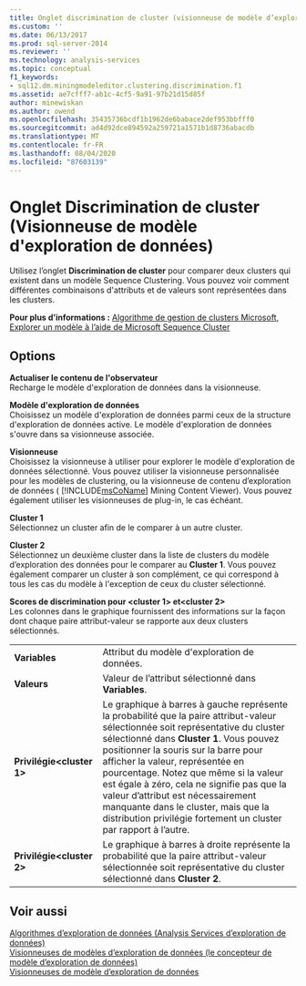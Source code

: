 ```yaml
---
title: Onglet discrimination de cluster (visionneuse de modèle d’exploration de données) | Microsoft Docs
ms.custom: ''
ms.date: 06/13/2017
ms.prod: sql-server-2014
ms.reviewer: ''
ms.technology: analysis-services
ms.topic: conceptual
f1_keywords:
- sql12.dm.miningmodeleditor.clustering.discrimination.f1
ms.assetid: ae7cfff7-ab1c-4cf5-9a91-97b21d15d85f
author: minewiskan
ms.author: owend
ms.openlocfilehash: 35435736bcdf1b1962de6babace2def953bbfff0
ms.sourcegitcommit: ad4d92dce894592a259721a1571b1d8736abacdb
ms.translationtype: MT
ms.contentlocale: fr-FR
ms.lasthandoff: 08/04/2020
ms.locfileid: "87603139"
---
```

# <a name="cluster-discrimination-tab-mining-model-viewer"></a>Onglet Discrimination de cluster (Visionneuse de modèle d'exploration de données)
  Utilisez l’onglet **Discrimination de cluster** pour comparer deux clusters qui existent dans un modèle Sequence Clustering. Vous pouvez voir comment différentes combinaisons d'attributs et de valeurs sont représentées dans les clusters.  
  
 **Pour plus d’informations :** [Algorithme de gestion de clusters Microsoft](data-mining/microsoft-clustering-algorithm.md), [Explorer un modèle à l’aide de Microsoft Sequence Cluster](data-mining/browse-a-model-using-the-microsoft-cluster-viewer.md)  
  
## <a name="options"></a>Options  
 **Actualiser le contenu de l'observateur**  
 Recharge le modèle d'exploration de données dans la visionneuse.  
  
 **Modèle d'exploration de données**  
 Choisissez un modèle d'exploration de données parmi ceux de la structure d'exploration de données active. Le modèle d'exploration de données s'ouvre dans sa visionneuse associée.  
  
 **Visionneuse**  
 Choisissez la visionneuse à utiliser pour explorer le modèle d'exploration de données sélectionné. Vous pouvez utiliser la visionneuse personnalisée pour les modèles de clustering, ou la visionneuse de contenu d’exploration de données ( [!INCLUDE[msCoName](../includes/msconame-md.md)] Mining Content Viewer). Vous pouvez également utiliser les visionneuses de plug-in, le cas échéant.  
  
 **Cluster 1**  
 Sélectionnez un cluster afin de le comparer à un autre cluster.  
  
 **Cluster 2**  
 Sélectionnez un deuxième cluster dans la liste de clusters du modèle d’exploration des données pour le comparer au **Cluster 1**. Vous pouvez également comparer un cluster à son complément, ce qui correspond à tous les cas du modèle à l'exception de ceux du cluster sélectionné.  
  
 **Scores de discrimination pour \<cluster 1> et\<cluster 2>**  
 Les colonnes dans le graphique fournissent des informations sur la façon dont chaque paire attribut-valeur se rapporte aux deux clusters sélectionnés.  
  
|||  
|-|-|  
|**Variables**|Attribut du modèle d'exploration de données.|  
|**Valeurs**|Valeur de l’attribut sélectionné dans **Variables**.|  
|**Privilégie\<cluster 1>**|Le graphique à barres à gauche représente la probabilité que la paire attribut-valeur sélectionnée soit représentative du cluster sélectionné dans **Cluster 1**. Vous pouvez positionner la souris sur la barre pour afficher la valeur, représentée en pourcentage. Notez que même si la valeur est égale à zéro, cela ne signifie pas que la valeur d’attribut est nécessairement manquante dans le cluster, mais que la distribution privilégie fortement un cluster par rapport à l’autre.|  
|**Privilégie\<cluster 2>**|Le graphique à barres à droite représente la probabilité que la paire attribut-valeur sélectionnée soit représentative du cluster sélectionné dans **Cluster 2**.|  
  
## <a name="see-also"></a>Voir aussi  
 [Algorithmes d’exploration de données &#40;Analysis Services d’exploration de données&#41;](data-mining/data-mining-algorithms-analysis-services-data-mining.md)   
 [Visionneuses de modèles d’exploration de données &#40;le concepteur de modèle d’exploration de données&#41;](mining-model-viewers-data-mining-model-designer.md)   
 [Visionneuses de modèle d’exploration de données](data-mining/data-mining-model-viewers.md)  
  
  
